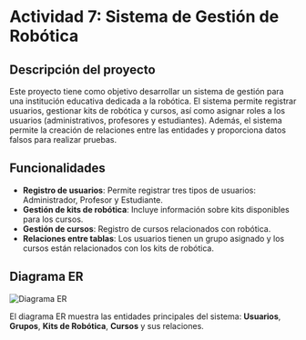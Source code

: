 # Actividad 7: Sistema de Gestión de Robótica

## Descripción del proyecto

Este proyecto tiene como objetivo desarrollar un sistema de gestión para una institución educativa dedicada a la robótica. El sistema permite registrar usuarios, gestionar kits de robótica y cursos, así como asignar roles a los usuarios (administrativos, profesores y estudiantes). Además, el sistema permite la creación de relaciones entre las entidades y proporciona datos falsos para realizar pruebas.

## Funcionalidades

- **Registro de usuarios**: Permite registrar tres tipos de usuarios: Administrador, Profesor y Estudiante.
- **Gestión de kits de robótica**: Incluye información sobre kits disponibles para los cursos.
- **Gestión de cursos**: Registro de cursos relacionados con robótica.
- **Relaciones entre tablas**: Los usuarios tienen un grupo asignado y los cursos están relacionados con los kits de robótica.

## Diagrama ER

![Diagrama ER](DiagramaER.png)

El diagrama ER muestra las entidades principales del sistema: **Usuarios**, **Grupos**, **Kits de Robótica**, **Cursos** y sus relaciones.

